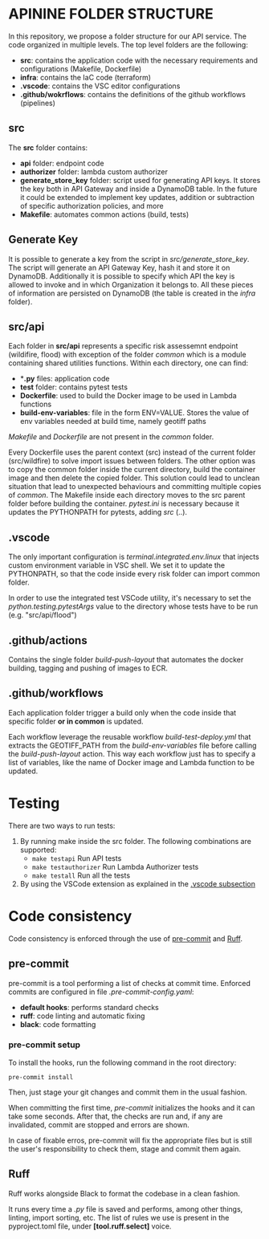 # APININE FOLDER STRUCTURE

In this repository, we propose a folder structure for our API service.
The code organized in multiple levels.
The top level folders are the following:

- **src**: contains the application code with the necessary requirements and configurations (Makefile, Dockerfile)
- **infra**: contains the IaC code (terraform)
- **.vscode**: contains the VSC editor configurations
- **.github/wokrflows**: contains the definitions of the github workflows (pipelines)

## src
The **src** folder contains:
- **api** folder: endpoint code
- **authorizer** folder: lambda custom authorizer
- **generate_store_key** folder: script used for generating API keys. It stores the key both in API Gateway and inside a DynamoDB table. In the future it could be extended to implement key updates, addition or subtraction of specific authorization policies, and more
- **Makefile**: automates common actions (build, tests)


## Generate Key

It is possible to generate a key from the script in *src/generate_store_key*.
The script will generate an API Gateway Key, hash it and store it on DynamoDB. Additionally it is possible to specify
which API the key is allowed to invoke and in which Organization it belongs to. All these pieces of information are persisted on DynamoDB (the table is created in the *infra* folder).

## src/api
Each folder in **src/api** represents a specific risk assessemnt endpoint (wildifire, flood) with exception of the folder *common* which is a module containing shared utilities functions.
Within each directory, one can find:

- ***.py** files: application code
- **test** folder: contains pytest tests
- **Dockerfile**: used to build the Docker image to be used in Lambda functions
- **build-env-variables**: file in the form ENV=VALUE. Stores the value of env variables needed at build time, namely geotiff paths

*Makefile* and *Dockerfile* are not present in the *common* folder.

Every Dockerfile uses the parent context (src) instead of the current folder (src/wildfire) to solve import
issues between folders. The other option was to copy the common folder inside the current directory, build the container image and then delete the copied folder. This solution could lead to unclean situation that lead to unexpected behaviours and committing multiple copies of *common*.
The Makefile inside each directory moves to the src parent folder before building the container.
*pytest.ini* is necessary because it updates the PYTHONPATH for pytests, adding *src* (..).

## .vscode
The only important configuration is *terminal.integrated.env.linux* that injects custom environment variable in VSC shell.
We set it to update the PYTHONPATH, so that the code inside every risk folder can import common folder.

In order to use the integrated test VSCode utility, it's necessary to set the *python.testing.pytestArgs* value to the directory whose tests have to be run (e.g. "src/api/flood")

## .github/actions
Contains the single folder *build-push-layout* that automates the docker building, tagging and pushing of images to ECR.

## .github/workflows
Each application folder trigger a build only when the code inside that specific folder **or in common**  is updated.

Each workflow leverage the reusable workflow *build-test-deploy.yml* that extracts the GEOTIFF_PATH from the *build-env-variables* file before calling the *build-push-layout* action. This way each workflow just has to specify a list of variables, like the name of Docker image and Lambda function to be updated.

# Testing

There are two ways to run tests:
1. By running make inside the src folder. The following combinations are supported:
   - ```make testapi```            Run API tests
   - ```make testauthorizer```     Run Lambda Authorizer tests
   - ```make testall```            Run all the tests
2. By using the VSCode extension as explained in the [.vscode subsection](#vscode)

# Code consistency
Code consistency is enforced through the use of [pre-commit](https://pre-commit.com/) and [Ruff](https://docs.astral.sh/ruff/).

## pre-commit
pre-commit is a tool performing a list of checks at commit time. Enforced commits are configured in file *.pre-commit-config.yaml*:
- **default hooks**: performs standard checks
- **ruff**: code linting and automatic fixing
- **black**: code formatting

### pre-commit setup
To install the hooks, run the following command in the root directory:

```
pre-commit install
```

Then, just stage your git changes and commit them in the usual fashion.

When committing the first time, *pre-commit* initializes the hooks and it can take some seconds. After that, the checks are run and, if any are invalidated, commit are stopped and errors are shown.

In case of fixable erros, pre-commit will fix the appropriate files but is still the user's responsibility to check them, stage and commit them again.

## Ruff
Ruff works alongside Black to format the codebase in a clean fashion.

It runs every time a *.py* file is saved and performs, among other things, linting, import sorting, etc. The list of rules we use is present in the pyproject.toml file, under **[tool.ruff.select]** voice.
